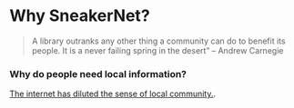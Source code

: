 Why SneakerNet?
================================================================================
> A library outranks any other thing a community can do to benefit its people. It is a never
> failing spring in the desert” – Andrew Carnegie

### Why do people need local information?
[The internet has diluted the sense of local community.](https://en.wikipedia.org/wiki/Internet_influences_on_communities).

